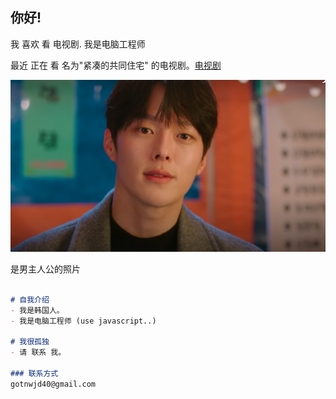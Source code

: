## 你好!

我 喜欢 看 电视剧.
我是电脑工程师


最近 正在 看 名为"紧凑的共同住宅" 的电视剧。[电视剧](https://namu.wiki/w/%EA%B0%84%20%EB%96%A8%EC%96%B4%EC%A7%80%EB%8A%94%20%EB%8F%99%EA%B1%B0(%EB%93%9C%EB%9D%BC%EB%A7%88))

![image](https://github.com/sujeongHeo401/XiangNe/blob/main/DFG.png)

是男主人公的照片



```markdown

# 自我介绍
- 我是韩国人。
- 我是电脑工程师 (use javascript..)

# 我很孤独
- 请 联系 我。

### 联系方式
gotnwjd40@gmail.com
